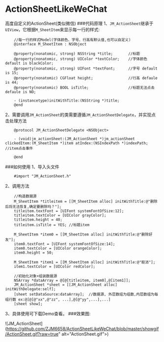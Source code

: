 # ActionSheetLikeWeChat
高度自定义的ActionSheet(类似微信)
###代码原理
1、`JM_ActionSheet`继承于`UIView`，它根据`M_SheetItem`来显示每一行的样式:

```
	//每一行的样式Model(字体颜色、字号、行高有默认值,也可以自定义)
	@interface M_SheetItem : NSObject

	@property(nonatomic, strong) NSString *title;       //标题
	@property(nonatomic, strong) UIColor *textColor;    //字体颜色 default is blackColor;
	@property(nonatomic, strong) UIFont *textFont;      //字号 default is 15;
	@property(nonatomic) CGFloat height;                //行高 defaule is 44;
	@property(nonatomic) BOOL isTitle;                  //标题无法点击 defaule is NO;

	- (instancetype)initWithTitle:(NSString *)title;
	@end

```

2、需要调用`JM_ActionSheet`的类需要遵循`JM_ActionSheetDelegate`，并实现点击处理方法

```
	@protocol JM_ActionSheetDelegate <NSObject>

	- (void)jm_actionSheet:(JM_ActionSheet *)jm_actionSheet clickedItem:(M_SheetItem *)item atIndex:(NSIndexPath *)indexPath;   //item点击事件

	@end

```

###如何使用
1、导入头文件

```
	#import "JM_ActionSheet.h"

```

2、调用方法

```
	//构造数据源
	M_SheetItem *titleitem = [[M_SheetItem alloc] initWithTitle:@"删除后将无法恢复,确定要删除吗？"];
	titleitem.textFont = [UIFont systemFontOfSize:12];
	titleitem.textColor = [UIColor grayColor];
	titleitem.height = 40;
	titleitem.isTitle = YES; //标题item

	M_SheetItem *item0 = [[M_SheetItem alloc] initWithTitle:@"删除好友"];
	item0.textFont = [UIFont systemFontOfSize:14];
	item0.textColor = [UIColor orangeColor];
	item0.height = 50;

	M_SheetItem *item1 = [[M_SheetItem alloc] initWithTitle:@"取消"];
	item1.textColor = [UIColor redColor];
    
    //初始化对象+组装数据源
    NSArray *dataArray = @[@[titleitem, item0],@[item1]];
    JM_ActionSheet *sheet = [[JM_ActionSheet alloc] initWithDelegate:self];
    [sheet setDataSource:dataArray];  //数据源, 外层数组为组数,内层数组为每组行数 ex:@[@[@"xx",@"zz", ...],@[@"yy",...],...]
    [sheet show];

```
3、具体使用可下载Demo查看。
###效果图:

![JM_ActionSheet](https://github.com/ZJM6658/ActionSheetLikeWeChat/blob/master/showgif/ActionSheet.gif?raw=true" alt="ActionSheet.gif">)


